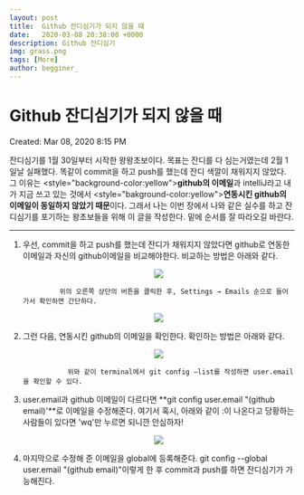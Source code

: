 ```yaml
---
layout: post
title:  Github 잔디심기가 되지 않을 때
date:   2020-03-08 20:38:00 +0000
description: Github 잔디심기
img: grass.png
tags: [More]
author: begginer_
---
```


# Github 잔디심기가 되지 않을 때

Created: Mar 08, 2020 8:15 PM

 잔디심기를 1월 30일부터 시작한 왕왕초보이다. 목표는 잔디를 다 심는거였는데 2월 1일날 실패했다. 똑같이 commit을 하고 push를 했는데 잔디 색깔이 채워지지 않았다. 그 이유는 <style="background-color:yellow">**github의 이메일**</style>과 intelliJ라고 내가 지금 쓰고 있는 것에서 <style="bakground-color:yellow">**연동시킨 github의 이메일이 동일하지 않았기 때문**</yellow>이다. 그래서 나는 이번 장에서 나와 같은 실수를 하고 잔디심기를 포기하는 왕초보들을 위해 이 글을 작성한다. 밑에 순서를 잘 따라오길 바란다.


---


 1. 우선, commit을 하고 push를 했는데 잔디가 채워지지 않았다면 github로 연동한 이메일과 자신의 github이메일을 비교해야한다. 비교하는 방법은 아래와 같다.

    <center><img src = "/blog/assets/img/Github/01.png"></center>

                 위의 오른쪽 상단의 버튼을 클릭한 후, Settings → Emails 순으로 들어가서 확인하면 간단하다.

    <center><img src = "/blog/assets/img/Github/02.png"></center>



 2. 그런 다음, 연동시킨 github의 이메일을 확인한다. 확인하는 방법은 아래와 같다.

    <center><img src = "/blog/assets/img/Github/03.png"></center>

                   위와 같이 terminal에서 git config —list를 작성하면 user.email을 확인할 수 있다.



 3. user.email과 github 이메일이 다르다면 **git config user.email "(github email)'**로 이메일을 수정해준다. 여기서 혹시, 아래와 같이 :이 나온다고 당황하는 사람들이 있다면 'wq'만 누르면 되니깐 안심하자!

    <center><img src = "/blog/assets/img/Github/04.png"></center>



 4. 마지막으로 수정해 준 이메일을 global에 등록해준다. git config --global user.email "(github email)"이렇게 한 후 commit과 push를 하면 잔디심기가 가능해진다.